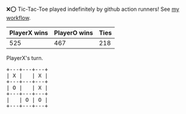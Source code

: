 :x::o: Tic-Tac-Toe played indefinitely by github action runners! See [my workflow](.github/workflows/play.yaml).

|PlayerX wins|PlayerO wins|Ties|
|-|-|-|
|525|467|218|

PlayerX's turn.

<pre>
+---+---+---+
| X |   | X |
+---+---+---+
| O |   | X |
+---+---+---+
|   | O | O |
+---+---+---+
</pre>